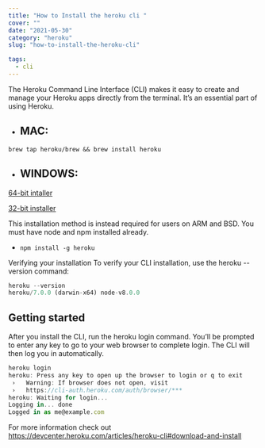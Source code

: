 ```yaml
---
title: "How to Install the heroku cli "
cover: ""
date: "2021-05-30"
category: "heroku"
slug: "how-to-install-the-heroku-cli"

tags:
  - cli
---
```



The Heroku Command Line Interface (CLI) makes it easy to create and manage your Heroku apps directly from the terminal. It’s an essential part of using Heroku.


- <h2>MAC:</h2> 
`brew tap heroku/brew && brew install heroku`

- <h2>WINDOWS:</h2> 
<a href="https://cli-assets.heroku.com/heroku-x64.exe" target="_blank" rel="noopener noreferrer canonical">64-bit intaller</a>


<a href="https://cli-assets.heroku.com/heroku-x86.exe" target="_blank" rel="noopener noreferrer canonical">32-bit installer</a>

This installation method is instead required for users on ARM and BSD. You must have node and npm installed already.

- `npm install -g heroku`

Verifying your installation
To verify your CLI installation, use the heroku --version command:

```jsx 
heroku --version
heroku/7.0.0 (darwin-x64) node-v8.0.0

```

<h2>Getting started</h2>

After you install the CLI, run the heroku login command. You’ll be prompted to enter any key to go to your web browser to complete login. The CLI will then log you in automatically.

```jsx
heroku login
heroku: Press any key to open up the browser to login or q to exit
 ›   Warning: If browser does not open, visit
 ›   https://cli-auth.heroku.com/auth/browser/***
heroku: Waiting for login...
Logging in... done
Logged in as me@example.com

```

For more information check out https://devcenter.heroku.com/articles/heroku-cli#download-and-install